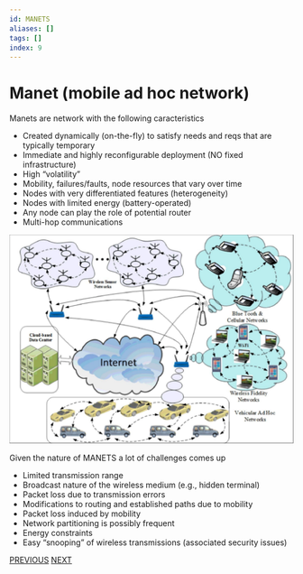 ```yaml
---
id: MANETS
aliases: []
tags: []
index: 9
---
```


# Manet (mobile ad hoc network)

Manets are network with the following caracteristics

- Created dynamically (on-the-fly) to satisfy needs and reqs that are typically temporary
- Immediate and highly reconfigurable deployment (NO fixed infrastructure)
- High “volatility”
- Mobility, failures/faults, node resources that vary over time
- Nodes with very differentiated features (heterogeneity)
- Nodes with limited energy (battery-operated)
- Any node can play the role of potential router
- Multi-hop communications

![](assets/mobile_systems/Pasted%20image%2020240321154522.png)

Given the nature of MANETS a lot of challenges comes up

- Limited transmission range
- Broadcast nature of the wireless medium (e.g., hidden terminal)
- Packet loss due to transmission errors
- Modifications to routing and established paths due to mobility
- Packet loss induced by mobility
- Network partitioning is possibly frequent
- Energy constraints
- Easy “snooping” of wireless transmissions (associated security issues)

[PREVIOUS](pages/mobile_systems/wireless/zigbee.md) [NEXT](pages/mobile_systems/manets/wifi_direct.md)
